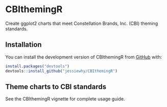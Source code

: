 
# CBIthemingR

<!-- badges: start -->
<!-- badges: end -->

Create ggplot2 charts that meet Constellation Brands, Inc. (CBI) theming standards. 

## Installation

You can install the development version of CBIthemingR from [GitHub](https://github.com/) with:

``` r
install.packages("devtools")
devtools::install_github("jessiewhy/CBIthemingR")
```

## Theme charts to CBI standards

See the CBIthemingR vignette for complete usage guide.

